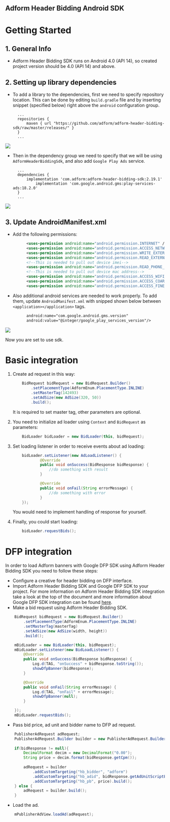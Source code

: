 ##  Adform Header Bidding Android SDK

# Getting Started

## 1. General Info

* Adform Header Bidding SDK runs on Android 4.0 (API 14), so created project version should be 4.0 (API 14) and above.

## 2. Setting up library dependencies

* To add a library to the dependencies, first we need to specify repository location. This can be done by editing `build.gradle` file and by inserting snippet (specified below) right above the `android` configuration group. 

	    ...
		repositories {
    		maven { url "https://github.com/adform/adform-header-bidding-sdk/raw/master/releases/" }
		}
        ...
        
![](https://raw.githubusercontent.com/adform/adform-header-bidding-android/master/screenshots/687474703a2f2f692e696d6775722e636f6d2f784578453330562e706e67.png)

* Then in the dependency group we need to specify that we will be using `AdformHeaderBiddingSdk`, and also add `Google Play Ads` service.


	    ...
        dependencies {
    		implementation 'com.adform:adform-header-bidding-sdk:2.19.1'
    	        implementation 'com.google.android.gms:play-services-ads:18.2.0'
        }
        ...
        
![](https://raw.githubusercontent.com/adform/adform-header-bidding-android/master/screenshots/687474703a2f2f692e696d6775722e636f6d2f37455357636e372e706e67.png)
        
## 3. Update AndroidManifest.xml

* Add the following permissions:

  ```xml
		<uses-permission android:name="android.permission.INTERNET" />
		<uses-permission android:name="android.permission.ACCESS_NETWORK_STATE" /> 
		<uses-permission android:name="android.permission.WRITE_EXTERNAL_STORAGE"/>
		<uses-permission android:name="android.permission.READ_EXTERNAL_STORAGE"/>
		<!--This is needed to pull out device imei-->
		<uses-permission android:name="android.permission.READ_PHONE_STATE"/>
    	<!--This is needed to pull out device mac address-->
    	<uses-permission android:name="android.permission.ACCESS_WIFI_STATE"/>
    	<uses-permission android:name="android.permission.ACCESS_COARSE_LOCATION"/>
    	<uses-permission android:name="android.permission.ACCESS_FINE_LOCATION"/>	
  ```

* Also additional android services are needed to work properly. To add them, update `AndroidManifest.xml` with snipped shown below between `<application></application>` tags.

  ```xml
		android:name="com.google.android.gms.version"
	    android:value="@integer/google_play_services_version"/>
  ```
    
![](https://raw.githubusercontent.com/adform/adform-header-bidding-android/master/screenshots/687474703a2f2f692e696d6775722e636f6d2f563873474d45342e706e67.png)
    
Now you are set to use sdk.

# Basic integration


1. Create ad request in this way:

	```java
    	BidRequest bidRequest = new BidRequest.Builder()
            .setPlacementType(AdformEnum.PlacementType.INLINE)
            .setMasterTag(142493)
            .setAdSize(new AdSize(320, 50))
            .build();
  	```  
  	
	It is required to set master tag, other parameters are optional. 
                
2. You need to initialize ad loader using `Context` and `BidRequest` as parameters:

	```java
		BidLoader bidLoader = new BidLoader(this, bidRequest);   
	```
			
3. Set loading listener in order to receive events about ad loading:

	```java
		bidLoader.setListener(new AdLoadListener() {
	            @Override
	            public void onSuccess(BidResponse bidResponse) {
	                //do something with result
	            }
	
	            @Override
	            public void onFail(String errorMessage) {
	            	//do something with error
	            }
        });
	```
	You would need to implement handling of response for yourself. 
			        
4. Finally, you could start loading:

	```java
		bidLoader.requestBids();
	```
    		
# DFP integration	

In order to load Adform banners with Google DFP SDK using Adform Header Bidding SDK you need to follow these steps:

   * Configure a creative for header bidding on DFP interface.
   * Import Adform Header Bidding SDK and Google DFP SDK to your project. For more information on Adform Header Bidding SDK integration take a look at the top of the document and more information about Google DFP SDK integration can be found [here](https://developers.google.com/mobile-ads-sdk/docs/dfp/android/quick-start).
 * Make a bid request using Adform Header Bidding SDK. 

```java
    BidRequest bidRequest = new BidRequest.Builder()
        .setPlacementType(AdformEnum.PlacementType.INLINE)
        .setMasterTag(masterTag)
        .setAdSize(new AdSize(width, height))
        .build();

    mBidLoader = new BidLoader(this, bidRequest);
    mBidLoader.setListener(new BidLoadListener() {
        @Override
        public void onSuccess(BidResponse bidResponse) {
            Log.d(TAG, "onSuccess" + bidResponse.toString());
            showDfpBanner(bidResponse);
        }

        @Override
        public void onFail(String errorMessage) {
            Log.d(TAG, "onFail" + errorMessage);
            showDfpBanner(null);
        }

    });
    mBidLoader.requestBids();
```
* Pass bid price, ad unit and bidder name to DFP ad request.


```java
	PublisherAdRequest adRequest;
	PublisherAdRequest.Builder builder = new PublisherAdRequest.Builder();
	
	if(bidResponse != null){
	    DecimalFormat decim = new DecimalFormat("0.00");
	    String price = decim.format(bidResponse.getCpm());
	
	    adRequest = builder
	        .addCustomTargeting("hb_bidder", "adform")
	        .addCustomTargeting("hb_adid", bidResponse.getAdUnitScriptEncoded().replaceAll("=", "-"))
	        .addCustomTargeting("hb_pb", price).build();
	} else {
	    adRequest = builder.build();
	}
```
* Load the ad.

```java
	mPublisherAdView.loadAd(adRequest);
```
